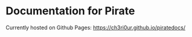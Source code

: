 # Documentation for Pirate

Currently hosted on Github Pages: https://ch3ri0ur.github.io/piratedocs/




